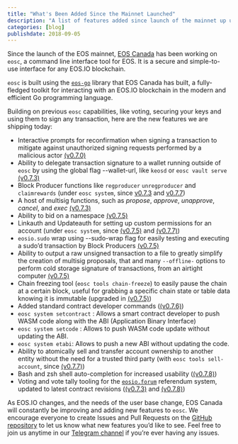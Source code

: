 ```yaml
---
title: "What's Been Added Since the Mainnet Launched"
description: "A list of features added since launch of the mainnet up until eosc v0.7.8"
categories: [blog]
publishdate: 2018-09-05
---
```


Since the launch of the EOS mainnet, [EOS Canada](https://eoscanada.com) has been working on `eosc`, a command line interface tool for EOS. It is a secure and simple-to-use interface for any EOS.IO blockchain.

`eosc` is built using the [`eos-go`](https://www.eoscanada.com/en/tools/eos-go) library that EOS Canada has built, a fully-fledged toolkit for interacting with an EOS.IO blockchain in the modern and efficient Go programming language.

Building on previous `eosc` capabilities, like voting, securing your keys and using them to sign any transaction, here are the new features we are shipping today:

* Interactive prompts for reconfirmation when signing a transaction to mitigate against unauthorized signing requests performed by a malicious actor [(v0.7.0)](https://github.com/eoscanada/eosc/releases/tag/v0.7.0)
* Ability to delegate transaction signature to a wallet running outside of `eosc` by using the global flag --wallet-url, like `keosd` or `eosc vault serve` [(v0.7.3)](https://github.com/eoscanada/eosc/releases/tag/v0.7.3)
* Block Producer functions like `regproducer` `unregproducer` and `claimrewards` (under `eosc system`, since [v0.7.3](https://github.com/eoscanada/eosc/releases/tag/v0.7.3) and [v0.7.7](https://github.com/eoscanada/eosc/releases/tag/v0.7.3))
* A host of multisig functions, such as *propose*, *approve*, *unapprove*, *cancel*, and *exec* [(v0.7.3)](https://github.com/eoscanada/eosc/releases/tag/v0.7.3)
* Ability to bid on a namespace [(v0.7.5)](https://github.com/eoscanada/eosc/releases/tag/v0.7.5)
* Linkauth and Updateauth for setting up custom permissions for an account (under `eosc system`, since [(v0.7.5)](https://github.com/eoscanada/eosc/releases/tag/v0.7.5) and [(v0.7.7)](https://github.com/eoscanada/eosc/releases/tag/v0.7.7))
* `eosio.sudo` wrap using --sudo-wrap flag for easily testing and executing a sudo’d transaction by Block Producers [(v0.7.5)](https://github.com/eoscanada/eosc/releases/tag/v0.7.5)
* Ability to output a raw unsigned transaction to a file to greatly simplify the creation of multisig proposals, that and many `--offline-` options to perform cold storage signature of transactions, from an airtight computer [(v0.7.5)](https://github.com/eoscanada/eosc/releases/tag/v0.7.5)
* Chain freezing tool (`eosc tools chain-freeze`) to easily pause the chain at a certain block, useful for grabbing a specific chain state or table data knowing it is immutable (upgraded in [(v0.7.5)](https://github.com/eoscanada/eosc/releases/tag/v0.7.5))
* Added standard contract developer commands ([(v0.7.6)](https://github.com/eoscanada/eosc/releases/tag/v0.7.6))
* `eosc system setcontract` : Allows a smart contract developer to push WASM code along with the ABI (Application Binary Interface)
* `eosc system setcode` : Allows to push WASM code update without updating the ABI.
* `eosc system etabi`: Allows to push a new ABI without updating the code.
* Ability to atomically sell and transfer account ownership to another entity without the need for a trusted third party (with `eosc tools sell-account`, since [(v0.7.7)](https://github.com/eoscanada/eosc/releases/tag/v0.7.7))
* Bash and zsh shell auto-completion for increased usability ([(v0.7.8)](https://github.com/eoscanada/eosc/releases/tag/v0.7.8))
* Voting and vote tally tooling for the [`eosio.forum`](https://github.com/eoscanada/eosio.forum) referendum system, updated to latest contract revisions ([(v0.7.3)](https://github.com/eoscanada/eosc/releases/tag/v0.7.3) and [(v0.7.8)](https://github.com/eoscanada/eosc/releases/tag/v0.7.8))

As EOS.IO changes, and the needs of the user base change, EOS Canada will constantly be improving and adding new features to `eosc`. We encourage everyone to create Issues and Pull Requests on the [GitHub repository](https://github.com/eoscanada/eosc/) to let us know what new features you’d like to see. Feel free to join us anytime in our [Telegram channel](https://t.me/eoscanada) if you’re ever having any issues.


